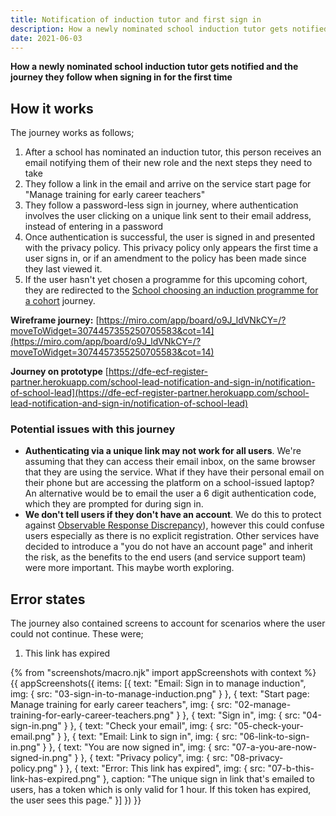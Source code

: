 ```yaml
---
title: Notification of induction tutor and first sign in
description: How a newly nominated school induction tutor gets notified and the journey they follow when signing in for the first time
date: 2021-06-03
---
```


**How a newly nominated school induction tutor gets notified and the journey they follow when signing in for the first time**


## How it works
The journey works as follows;
1. After a school has nominated an induction tutor, this person receives an email notifying them of their new role and the next steps they need to take
2. They follow a link in the email and arrive on the service start page for "Manage training for early career teachers"
3. They follow a password-less sign in journey, where authentication involves the user clicking on a unique link sent to their email address, instead of entering in a password
4. Once authentication is successful, the user is signed in and presented with the privacy policy. This privacy policy only appears the first time a user signs in, or if an amendment to the policy has been made since they last viewed it.
5. If the user hasn't yet chosen a programme for this upcoming cohort, they are redirected to the [School choosing an induction programme for a cohort](/manage-training/school-choosing-an-induction-programme/) journey.


**Wireframe journey:**
[https://miro.com/app/board/o9J_ldVNkCY=/?moveToWidget=3074457355250705583&cot=14](https://miro.com/app/board/o9J_ldVNkCY=/?moveToWidget=3074457355250705583&cot=14)

**Journey on prototype**
[https://dfe-ecf-register-partner.herokuapp.com/school-lead-notification-and-sign-in/notification-of-school-lead](https://dfe-ecf-register-partner.herokuapp.com/school-lead-notification-and-sign-in/notification-of-school-lead)



### Potential issues with this journey
* **Authenticating via a unique link may not work for all users**. We're assuming that they can access their email inbox, on the same browser that they are using the service. What if they have their personal email on their phone but are accessing the platform on a school-issued laptop? An alternative would be to email the user a 6 digit authentication code, which they are prompted for during sign in.
* **We don't tell users if they don't have an account**. We do this to protect against [Observable Response Discrepancy](https://cwe.mitre.org/data/definitions/204.html)), however this could confuse users especially as there is no explicit registration. Other services have decided to introduce a "you do not have an account page" and inherit the risk, as the benefits to the end users (and service support team) were more important. This maybe worth exploring.


## Error states
The journey also contained screens to account for scenarios where the user could not continue. These were;

1. This link has expired


{% from "screenshots/macro.njk" import appScreenshots with context %}
{{ appScreenshots({
  items: [{
      text: "Email: Sign in to manage induction",
      img: { src: "03-sign-in-to-manage-induction.png" }
    }, {
      text: "Start page: Manage training for early career teachers",
      img: { src: "02-manage-training-for-early-career-teachers.png" }
    }, {
      text: "Sign in",
      img: { src: "04-sign-in.png" }
    }, {
      text: "Check your email",
      img: { src: "05-check-your-email.png" }
    }, {
      text: "Email: Link to sign in",
      img: { src: "06-link-to-sign-in.png" }
    }, {
      text: "You are now signed in",
      img: { src: "07-a-you-are-now-signed-in.png" }
    }, {
      text: "Privacy policy",
      img: { src: "08-privacy-policy.png" }
    }, {
      text: "Error: This link has expired",
      img: { src: "07-b-this-link-has-expired.png" },
      caption: "The unique sign in link that's emailed to users, has a token which is only valid for 1 hour. If this token has expired, the user sees this page."
    }]
}) }}

